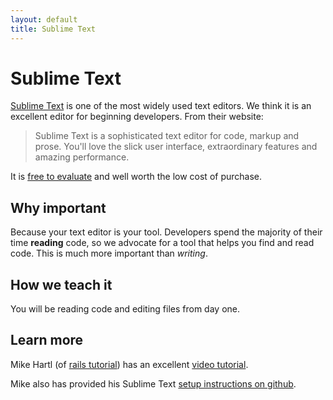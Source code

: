 ```yaml
---
layout: default
title: Sublime Text
---
```


Sublime Text
======

[Sublime Text](http://www.sublimetext.com/) is one of the most widely used text editors.  We think it is an excellent editor for beginning developers. From their website:

> Sublime Text is a sophisticated text editor for code, markup and prose.
> You'll love the slick user interface, extraordinary features and amazing performance.

It is [free to evaluate](http://www.sublimetext.com) and well worth the low cost of purchase.

Why important
---

Because your text editor is your tool.  Developers spend the majority of their time **reading** code, so we advocate for a tool that helps you find and read code.  This is much more important than *writing*.

How we teach it
---

You will be reading code and editing files from day one.

Learn more
---

Mike Hartl (of [rails tutorial](http://railstutorial.org)) has an excellent [video tutorial](http://www.youtube.com/watch?v=05x1Jk4rT1A).

Mike also has provided his Sublime Text [setup instructions on github](https://github.com/mhartl/rails_tutorial_sublime_text).

